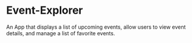 # Event-Explorer
An App that displays a list of upcoming events, allow users to view event details, and manage a list of favorite
events.
